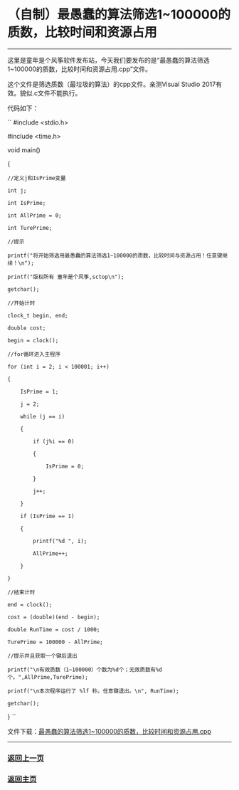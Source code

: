 # （自制）最愚蠢的算法筛选1~100000的质数，比较时间和资源占用
-----------------------------

这里是童年是个风筝软件发布站，今天我们要发布的是“最愚蠢的算法筛选1~100000的质数，比较时间和资源占用.cpp”文件。

这个文件是筛选质数（最垃圾的算法）的cpp文件。亲测Visual Studio 2017有效。貌似.c文件不能执行。

代码如下：

``
#include <stdio.h>

#include <time.h>


void main()

{

	//定义j和IsPrime变量
	
	int j;
	
	int IsPrime;
	
	int AllPrime = 0;
	
	int TurePrime;
	
	//提示
	
	printf("将开始筛选用最愚蠢的算法筛选1~100000的质数，比较时间与资源占用！任意键继续！\n");
	
	printf("版权所有 童年是个风筝,sctop\n");
	
	getchar();
	
	//开始计时
	
	clock_t begin, end;
	
	double cost;
	
	begin = clock();
	
	//for循环进入主程序
	
	for (int i = 2; i < 100001; i++)
	
	{
	
		IsPrime = 1;
		
		j = 2;
		
		while (j == i)
		
		{
		
			if (j%i == 0)
			
			{
			
				IsPrime = 0;
				
			}
			
			j++;
			
		}
		
		if (IsPrime == 1)
		
		{
		
			printf("%d ", i);
			
			AllPrime++;
			
		}
		
	}
	
	//结束计时
	
	end = clock();
	
	cost = (double)(end - begin);
	
	double RunTime = cost / 1000;
	
	TurePrime = 100000 - AllPrime;
	
	//提示并且获取一个键后退出
	
	printf("\n有效质数（1~100000）个数为%d个；无效质数有%d个。",AllPrime,TurePrime);
	
	printf("\n本次程序运行了 %lf 秒。任意键退出。\n", RunTime);
	
	getchar();
	
}
``

文件下载：[最愚蠢的算法筛选1~100000的质数，比较时间和资源占用.cpp](/WebFile/最愚蠢的算法筛选1~100000的质数，比较时间和资源占用.cpp)

----------

### <a href="javascript :;" onClick="javascript :history.back(-1);">返回上一页</a>
### [返回主页](https://sctop.github.io/Micro-Soft)
